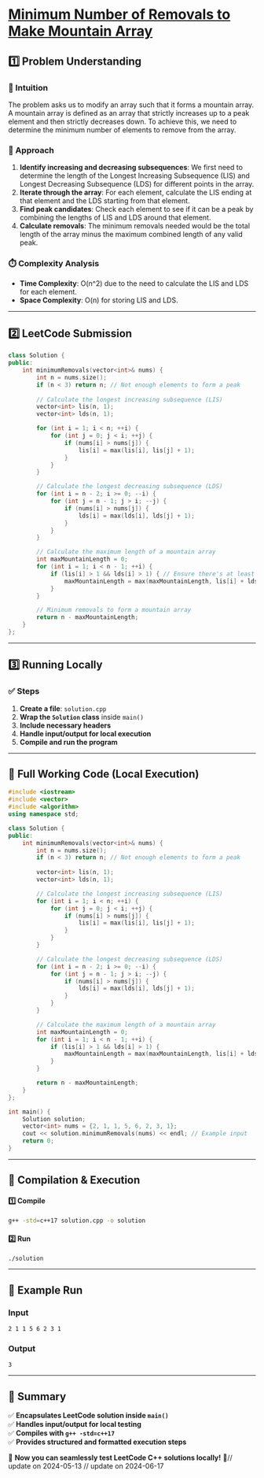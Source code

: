 # **[Minimum Number of Removals to Make Mountain Array](https://leetcode.com/problems/minimum-number-of-removals-to-make-mountain-array/description/)**  

## **1️⃣ Problem Understanding**  
### **📌 Intuition**  
The problem asks us to modify an array such that it forms a mountain array. A mountain array is defined as an array that strictly increases up to a peak element and then strictly decreases down. To achieve this, we need to determine the minimum number of elements to remove from the array. 

### **🚀 Approach**  
1. **Identify increasing and decreasing subsequences**: We first need to determine the length of the Longest Increasing Subsequence (LIS) and Longest Decreasing Subsequence (LDS) for different points in the array. 
2. **Iterate through the array**: For each element, calculate the LIS ending at that element and the LDS starting from that element.
3. **Find peak candidates**: Check each element to see if it can be a peak by combining the lengths of LIS and LDS around that element.
4. **Calculate removals**: The minimum removals needed would be the total length of the array minus the maximum combined length of any valid peak.

### **⏱️ Complexity Analysis**  
- **Time Complexity**: O(n^2) due to the need to calculate the LIS and LDS for each element.
- **Space Complexity**: O(n) for storing LIS and LDS.

---  

## **2️⃣ LeetCode Submission**  
```cpp
class Solution {
public:
    int minimumRemovals(vector<int>& nums) {
        int n = nums.size();
        if (n < 3) return n; // Not enough elements to form a peak
        
        // Calculate the longest increasing subsequence (LIS)
        vector<int> lis(n, 1);
        vector<int> lds(n, 1);

        for (int i = 1; i < n; ++i) {
            for (int j = 0; j < i; ++j) {
                if (nums[i] > nums[j]) {
                    lis[i] = max(lis[i], lis[j] + 1);
                }
            }
        }

        // Calculate the longest decreasing subsequence (LDS)
        for (int i = n - 2; i >= 0; --i) {
            for (int j = n - 1; j > i; --j) {
                if (nums[i] > nums[j]) {
                    lds[i] = max(lds[i], lds[j] + 1);
                }
            }
        }

        // Calculate the maximum length of a mountain array
        int maxMountainLength = 0;
        for (int i = 1; i < n - 1; ++i) {
            if (lis[i] > 1 && lds[i] > 1) { // Ensure there's at least one increasing and one decreasing
                maxMountainLength = max(maxMountainLength, lis[i] + lds[i] - 1);
            }
        }

        // Minimum removals to form a mountain array
        return n - maxMountainLength;
    }
};
```  

---  

## **3️⃣ Running Locally**  
### **✅ Steps**  
1. **Create a file**: `solution.cpp`  
2. **Wrap the `Solution` class** inside `main()`  
3. **Include necessary headers**  
4. **Handle input/output for local execution**  
5. **Compile and run the program**  

---  

## **📝 Full Working Code (Local Execution)**  
```cpp
#include <iostream>
#include <vector>
#include <algorithm>
using namespace std;

class Solution {
public:
    int minimumRemovals(vector<int>& nums) {
        int n = nums.size();
        if (n < 3) return n; // Not enough elements to form a peak
        
        vector<int> lis(n, 1);
        vector<int> lds(n, 1);

        // Calculate the longest increasing subsequence (LIS)
        for (int i = 1; i < n; ++i) {
            for (int j = 0; j < i; ++j) {
                if (nums[i] > nums[j]) {
                    lis[i] = max(lis[i], lis[j] + 1);
                }
            }
        }

        // Calculate the longest decreasing subsequence (LDS)
        for (int i = n - 2; i >= 0; --i) {
            for (int j = n - 1; j > i; --j) {
                if (nums[i] > nums[j]) {
                    lds[i] = max(lds[i], lds[j] + 1);
                }
            }
        }

        // Calculate the maximum length of a mountain array
        int maxMountainLength = 0;
        for (int i = 1; i < n - 1; ++i) {
            if (lis[i] > 1 && lds[i] > 1) {
                maxMountainLength = max(maxMountainLength, lis[i] + lds[i] - 1);
            }
        }

        return n - maxMountainLength;
    }
};

int main() {
    Solution solution;
    vector<int> nums = {2, 1, 1, 5, 6, 2, 3, 1};
    cout << solution.minimumRemovals(nums) << endl; // Example input
    return 0;
}
```  

---  

## **🔧 Compilation & Execution**  
#### **1️⃣ Compile**  
```bash
g++ -std=c++17 solution.cpp -o solution
```  

#### **2️⃣ Run**  
```bash
./solution
```  

---  

## **🎯 Example Run**  
### **Input**  
```
2 1 1 5 6 2 3 1
```  
### **Output**  
```
3
```  

---  

## **📌 Summary**  
✅ **Encapsulates LeetCode solution inside `main()`**  
✅ **Handles input/output for local testing**  
✅ **Compiles with `g++ -std=c++17`**  
✅ **Provides structured and formatted execution steps**  

🚀 **Now you can seamlessly test LeetCode C++ solutions locally!** 🚀// update on 2024-05-13
// update on 2024-06-17
